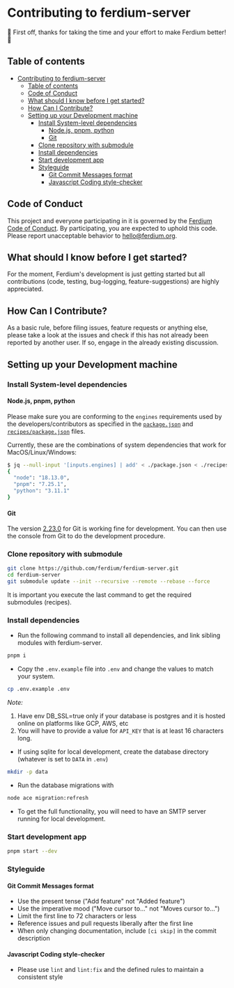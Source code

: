 # Contributing to ferdium-server

:tada: First off, thanks for taking the time and your effort to make Ferdium better! :tada:

## Table of contents

<!-- TOC depthFrom:2 depthTo:2 withLinks:1 updateOnSave:1 orderedList:0 -->

- [Contributing to ferdium-server](#contributing-to-ferdium-server)
  - [Table of contents](#table-of-contents)
  - [Code of Conduct](#code-of-conduct)
  - [What should I know before I get started?](#what-should-i-know-before-i-get-started)
  - [How Can I Contribute?](#how-can-i-contribute)
  - [Setting up your Development machine](#setting-up-your-development-machine)
    - [Install System-level dependencies](#install-system-level-dependencies)
      - [Node.js, pnpm, python](#nodejs-pnpm-python)
      - [Git](#git)
    - [Clone repository with submodule](#clone-repository-with-submodule)
    - [Install dependencies](#install-dependencies)
    - [Start development app](#start-development-app)
    - [Styleguide](#styleguide)
      - [Git Commit Messages format](#git-commit-messages-format)
      - [Javascript Coding style-checker](#javascript-coding-style-checker)

<!-- /TOC -->

## Code of Conduct

This project and everyone participating in it is governed by the [Ferdium Code of Conduct](https://github.com/ferdium/ferdium-app/blob/develop/CODE_OF_CONDUCT.md). By participating, you are expected to uphold this code. Please report unacceptable behavior to [hello@ferdium.org](mailto:hello@ferdium.org).

## What should I know before I get started?

For the moment, Ferdium's development is just getting started but all contributions (code, testing, bug-logging, feature-suggestions) are highly appreciated.

## How Can I Contribute?

As a basic rule, before filing issues, feature requests or anything else, please take a look at the issues and check if this has not already been reported by another user. If so, engage in the already existing discussion.

## Setting up your Development machine

### Install System-level dependencies

#### Node.js, pnpm, python

Please make sure you are conforming to the `engines` requirements used by the developers/contributors as specified in the [`package.json`](./package.json#engines) and [`recipes/package.json`](./recipes/package.json#engine) files.

Currently, these are the combinations of system dependencies that work for MacOS/Linux/Windows:

```bash
$ jq --null-input '[inputs.engines] | add' < ./package.json < ./recipes/package.json
{
  "node": "18.13.0",
  "pnpm": "7.25.1",
  "python": "3.11.1"
}
```

#### Git

The version [2.23.0](https://github.com/git-for-windows/git/releases/tag/v2.23.0.windows.1) for Git is working fine for development. You can then use the console from Git to do the development procedure.

<!-- #### Debian/Ubuntu

```bash
apt install libx11-dev libxext-dev libxss-dev libxkbfile-dev rpm
```

#### Fedora

```bash
dnf install libX11-devel libXext-devel libXScrnSaver-devel libxkbfile-devel rpm
```

#### Windows

Please make sure you run this command as an administrator:

```bash
npm i -g windows-build-tools --vs2015
```
 -->

### Clone repository with submodule

```bash
git clone https://github.com/ferdium/ferdium-server.git
cd ferdium-server
git submodule update --init --recursive --remote --rebase --force
```

It is important you execute the last command to get the required submodules (recipes).

### Install dependencies

- Run the following command to install all dependencies, and link sibling modules with ferdium-server.

```bash
pnpm i
```

- Copy the `.env.example` file into `.env` and change the values to match your system.

```bash
cp .env.example .env
```

_Note:_

1. Have env DB_SSL=true only if your database is postgres and it is hosted online on platforms like GCP, AWS, etc
2. You will have to provide a value for `API_KEY` that is at least 16 characters long.

- If using sqlite for local development, create the database directory (whatever is set to `DATA` in `.env`)

```bash
mkdir -p data
```

- Run the database migrations with

```bash
node ace migration:refresh
```

- To get the full functionality, you will need to have an SMTP server running for local development.

### Start development app

```bash
pnpm start --dev
```

### Styleguide

#### Git Commit Messages format

- Use the present tense ("Add feature" not "Added feature")
- Use the imperative mood ("Move cursor to..." not "Moves cursor to...")
- Limit the first line to 72 characters or less
- Reference issues and pull requests liberally after the first line
- When only changing documentation, include `[ci skip]` in the commit description

#### Javascript Coding style-checker

- Please use `lint` and `lint:fix` and the defined rules to maintain a consistent style
